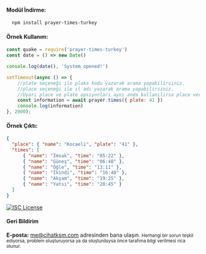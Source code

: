 #### Modül İndirme:

```bash
  npm install prayer-times-turkey
```

#### Örnek Kullanım:
```js
const quake = require('prayer-times-turkey')
const date = () => new Date()

console.log(date(), 'System opened!')

setTimeout(async () => {
    //plate seçeneği ile plaka kodu yazarak arama yapabilirsiniz.
    //place seçeneği ile il adı yazarak arama yapabilirsiniz.
    //Uyarı place ve plate opsiyonları aynı anda kullanılırsa place verisi işlenir.
    const information = await prayer.times({ plate: 41 })
    console.log(information)
}, 2000);
```

#### Örnek Çıktı:
```json
{
  "place": { "name": "Kocaeli", "plate": "41" },
  "times": [
      { "name": "İmsak", "time": "05:22" },
      { "name": "Güneş", "time": "06:48" },
      { "name": "Öğle", "time": "13:11" },
      { "name": "İkindi", "time": "16:40" },
      { "name": "Akşam", "time": "19:25" },
      { "name": "Yatsı", "time": "20:45" }
  ]
}
```

[![ISC License](https://img.shields.io/badge/License-ISC-green.svg)](https://choosealicense.com/licenses/isc/)

#### Geri Bildirim

**E-posta:** me@cihatksm.com adresinden bana ulaşın.
<small>
Herhangi bir sorun teşkil ediyorsa, problem oluşturuyorsa ya da oluşturduysa önce tarafıma bilgi verilmesi rica olunur.
</small>